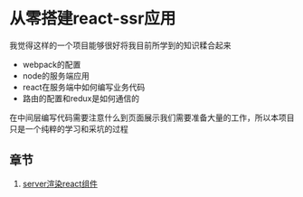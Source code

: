 # 从零搭建react-ssr应用

我觉得这样的一个项目能够很好将我目前所学到的知识糅合起来

- webpack的配置
- node的服务端应用
- react在服务端中如何编写业务代码
- 路由的配置和redux是如何通信的

在中间层编写代码需要注意什么到页面展示我们需要准备大量的工作，所以本项目只是一个纯粹的学习和采坑的过程

## 章节

1. [server渲染react组件](https://github.com/wen-haoming/react-ssr/tree/renderReact) 